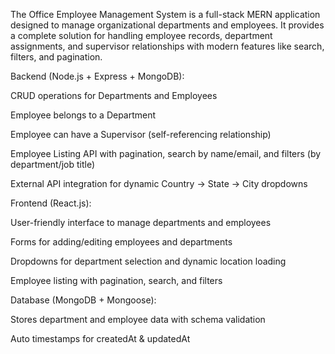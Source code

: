 The Office Employee Management System is a full-stack MERN application designed to manage organizational departments and employees. It provides a complete solution for handling employee records, department assignments, and supervisor relationships with modern features like search, filters, and pagination.

Backend (Node.js + Express + MongoDB):

CRUD operations for Departments and Employees

Employee belongs to a Department

Employee can have a Supervisor (self-referencing relationship)

Employee Listing API with pagination, search by name/email, and filters (by department/job title)

External API integration for dynamic Country → State → City dropdowns

Frontend (React.js):

User-friendly interface to manage departments and employees

Forms for adding/editing employees and departments

Dropdowns for department selection and dynamic location loading

Employee listing with pagination, search, and filters

Database (MongoDB + Mongoose):

Stores department and employee data with schema validation

Auto timestamps for createdAt & updatedAt
